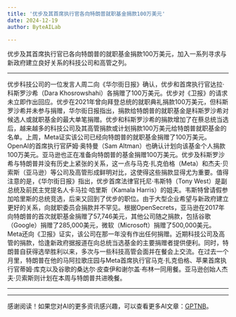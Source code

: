 ```yaml
---
title: '优步及其首席执行官各向特朗普就职基金捐款100万美元'
date: 2024-12-19
author: ByteAILab

---
```


优步及其首席执行官已各向特朗普的就职基金捐款100万美元，加入一系列寻求与新政府建立良好关系的科技公司和高管之列。

---
优步科技公司的一位发言人周二向《华尔街日报》确认，优步和首席执行官达拉·科斯罗沙希（Dara Khosrowshahi）各捐赠了100万美元。优步对《卫报》的请求未立即作出回应。优步在2021年曾向拜登总统的就职典礼捐款100万美元，但科斯罗沙希并未参与捐赠，华尔街日报指出，捐款给特朗普的就职基金是科斯罗沙希对候选人或就职基金的最大单笔捐赠。优步和科斯罗沙希的捐款增加了在蔡总统当选后，越来越多的科技公司及其高管捐款或计划捐款100万美元给特朗普就职基金的名单。上周，Meta证实该公司已经向特朗普的就职基金捐赠了100万美元。OpenAI的首席执行官萨姆·奥特曼（Sam Altman）也确认计划向该基金个人捐款100万美元。亚马逊也正在准备向特朗普的基金捐赠100万美元。优步及科斯罗沙希与特朗普并没有历史上紧张的关系，这一点与马克·扎克伯格（Meta）和杰夫·贝索斯（亚马逊）等公司及高管形成鲜明对比，这使得这些捐款显得尤为重要。值得注意的是，《华尔街日报》指出，优步首席法律官托尼·韦斯特（Tony West）是副总统及前民主党提名人卡马拉·哈里斯（Kamala Harris）的姐夫。韦斯特曾请假参加哈里斯的总统竞选，后来又回到了优步的职位。由于大型企业希望与新政府建立更好的关系，向就职委员会捐款并不罕见。根据OpenSecrets，亚马逊在2017年向特朗普的首次就职基金捐赠了57,746美元，其他公司随之捐款，包括谷歌（Google）捐赠了285,000美元，微软（Microsoft）捐赠了500,000美元。Meta还向《卫报》证实，该公司在那一年没有作出任何捐赠。近期科技公司及高管的捐款，恰逢新政府据报道在向总统当选基金的主要捐赠者提供便利。同时，特朗普自获得选举胜利以来，多次与一些科技高管会面并在餐会上交流。在过去一个月里，特朗普在他的马阿拉歌庄园与Meta首席执行官马克·扎克伯格、苹果首席执行官蒂姆·库克以及谷歌的桑达尔·皮查伊和谢尔盖·布林一同用餐。亚马逊创始人杰夫·贝索斯则计划在本周与特朗普共进晚餐。

---
---
感谢阅读！如果您对AI的更多资讯感兴趣，可以查看更多AI文章：[GPTNB](https://gptnb.com)。